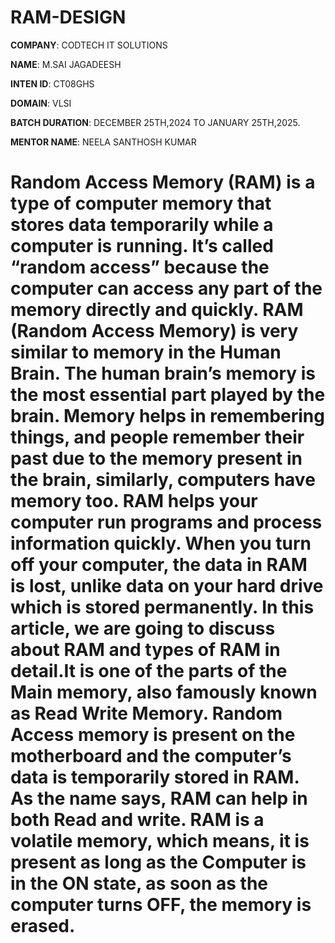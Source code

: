 # RAM-DESIGN

**COMPANY**: CODTECH IT SOLUTIONS

**NAME**: M.SAI JAGADEESH

**INTEN ID**: CT08GHS

**DOMAIN**: VLSI

**BATCH DURATION**: DECEMBER 25TH,2024 TO JANUARY 25TH,2025.

**MENTOR NAME**: NEELA SANTHOSH KUMAR

# Random Access Memory (RAM) is a type of computer memory that stores data temporarily while a computer is running. It’s called “random access” because the computer can access any part of the memory directly and quickly. RAM (Random Access Memory) is very similar to memory in the Human Brain. The human brain’s memory is the most essential part played by the brain. Memory helps in remembering things, and people remember their past due to the memory present in the brain, similarly, computers have memory too. RAM helps your computer run programs and process information quickly. When you turn off your computer, the data in RAM is lost, unlike data on your hard drive which is stored permanently. In this article, we are going to discuss about RAM and types of RAM in detail.It is one of the parts of the Main memory, also famously known as Read Write Memory. Random Access memory is present on the motherboard and the computer’s data is temporarily stored in RAM. As the name says, RAM can help in both Read and write. RAM is a volatile memory, which means, it is present as long as the Computer is in the ON state, as soon as the computer turns OFF, the memory is erased.
